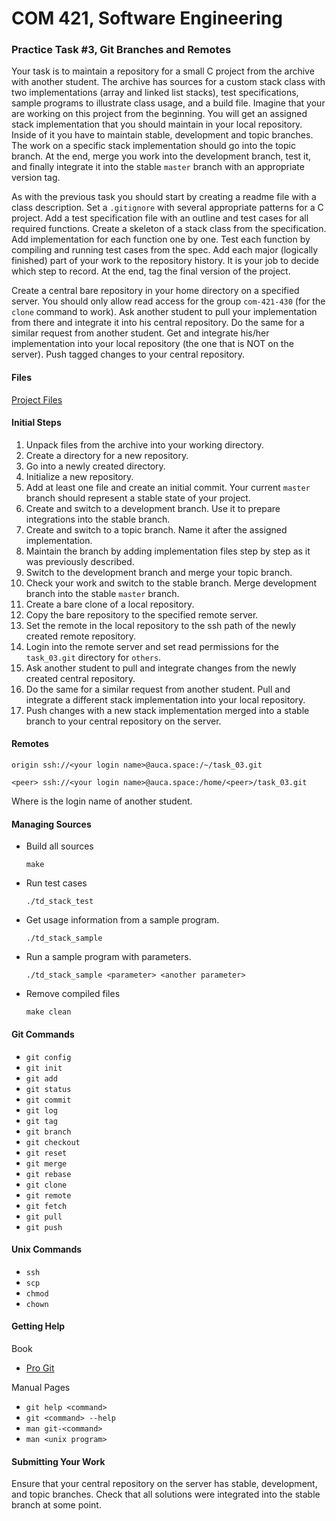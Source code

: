 # COM 421, Software Engineering
### Practice Task #3, Git Branches and Remotes

Your task is to maintain a repository for a small C project from the archive
with another student. The archive has sources for a custom stack class with two
implementations (array and linked list stacks), test specifications, sample
programs to illustrate class usage, and a build file. Imagine that your are
working on this project from the beginning. You will get an assigned stack
implementation that you should maintain in your local repository. Inside of it
you have to maintain stable, development and topic branches. The work on a
specific stack implementation should go into the topic branch. At the end, merge
you work into the development branch, test it, and finally integrate it into the
stable `master` branch with an appropriate version tag.

As with the previous task you should start by creating a readme file with a
class description. Set a `.gitignore` with several appropriate patterns for a C
project. Add a test specification file with an outline and test cases for all
required functions. Create a skeleton of a stack class from the specification.
Add implementation for each function one by one. Test each function by compiling
and running test cases from the spec. Add each major (logically finished) part
of your work to the repository history. It is your job to decide which step to
record. At the end, tag the final version of the project.

Create a central bare repository in your home directory on a specified server.
You should only allow read access for the group `com-421-430` (for the `clone`
command to work). Ask another student to pull your implementation from there and
integrate it into his central repository. Do the same for a similar request from
another student. Get and integrate his/her implementation into your local
repository (the one that is NOT on the server). Push tagged changes to your
central repository.

#### Files

[Project Files](https://drive.google.com/open?id=0B85z_dQxOMgLc2Q2RU5UR1RHT3c)

#### Initial Steps

1. Unpack files from the archive into your working directory.
2. Create a directory for a new repository.
3. Go into a newly created directory.
4. Initialize a new repository.
5. Add at least one file and create an initial commit. Your current `master`
   branch should represent a stable state of your project.
6. Create and switch to a development branch. Use it to prepare integrations
   into the stable branch.
7. Create and switch to a topic branch. Name it after the assigned
   implementation.
8. Maintain the branch by adding implementation files step by step as it was
   previously described.
9. Switch to the development branch and merge your topic branch.
10. Check your work and switch to the stable branch. Merge development branch
    into the stable `master` branch.
11. Create a bare clone of a local repository.
12. Copy the bare repository to the specified remote server.
13. Set the remote in the local repository to the ssh path of the newly created
    remote repository.
14. Login into the remote server and set read permissions for the `task_03.git`
    directory for `others`.
15. Ask another student to pull and integrate changes from the newly created
    central repository.
16. Do the same for a similar request from another student. Pull and integrate
    a different stack implementation into your local repository.
17. Push changes with a new stack implementation merged into a stable branch to
    your central repository on the server.

#### Remotes

  `origin ssh://<your login name>@auca.space:/~/task_03.git`

  `<peer> ssh://<your login name>@auca.space:/home/<peer>/task_03.git`

  Where <peer> is the login name of another student.

#### Managing Sources

* Build all sources

  `make`

* Run test cases

  `./td_stack_test`

* Get usage information from a sample program.

  `./td_stack_sample`

* Run a sample program with parameters.

  `./td_stack_sample <parameter> <another parameter>`

* Remove compiled files

  `make clean`

#### Git Commands

* `git config`
* `git init`
* `git add`
* `git status`
* `git commit`
* `git log`
* `git tag`
* `git branch`
* `git checkout`
* `git reset`
* `git merge`
* `git rebase`
* `git clone`
* `git remote`
* `git fetch`
* `git pull`
* `git push`

#### Unix Commands

* `ssh`
* `scp`
* `chmod`
* `chown`

#### Getting Help

Book

* [Pro Git](http://git-scm.com/book/en/v2/)

Manual Pages

* `git help <command>`
* `git <command> --help`
* `man git-<command>`
* `man <unix program>`

#### Submitting Your Work

Ensure that your central repository on the server has stable, development, and
topic branches. Check that all solutions were integrated into the stable branch
at some point.
